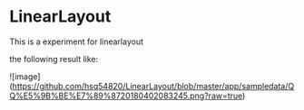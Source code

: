 # LinearLayout
This is a experiment for linearlayout

the following result like:

![image] (https://github.com/hsq54820/LinearLayout/blob/master/app/sampledata/QQ%E5%9B%BE%E7%89%8720180402083245.png?raw=true)
